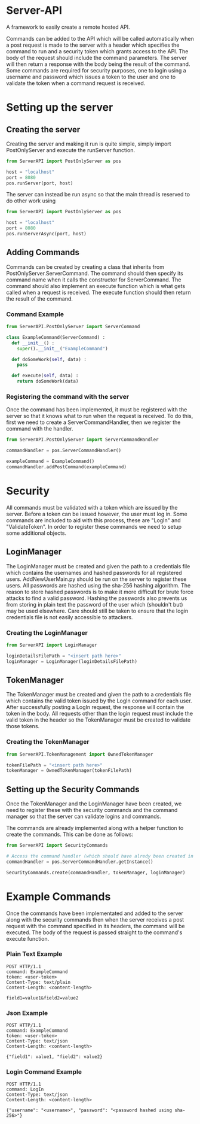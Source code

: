 # Server-API
A framework to easily create a remote hosted API.

Commands can be added to the API which will be called automatically when a post request is made to the server with a header which specifies the command to run and a security token which grants access to the API. 
The body of the request should include the command parameters. 
The server will then return a response with the body being the result of the command.
Some commands are required for security purposes, one to login using a username and password which issues a token to the user and one to validate the token when a command request is received.
    
# Setting up the server
## Creating the server
Creating the server and making it run is quite simple, simply import PostOnlyServer and execute the runServer function.

```python
from ServerAPI import PostOnlyServer as pos

host = "localhost"
port = 8080
pos.runServer(port, host)
```

The server can instead be run async so that the main thread is reserved to do other work using

```python
from ServerAPI import PostOnlyServer as pos

host = "localhost"
port = 8080
pos.runServerAsync(port, host)
```

## Adding Commands
Commands can be created by creating a class that inherits from PostOnlyServer.ServerCommand. 
The command should then specify its command name when it calls the constructor for ServerCommand. 
The command should also implement an execute function which is what gets called when a request is received. 
The execute function should then return the result of the command.

### Command Example
```python
from ServerAPI.PostOnlyServer import ServerCommand

class ExampleCommand(ServerCommand) :
  def __init__() :
    super().__init__("ExampleCommand")

  def doSomeWork(self, data) :
    pass

  def execute(self, data) :
    return doSomeWork(data)
```
      
### Registering the command with the server
Once the command has been implemented, it must be registered with the server so that it knows what to run when the request is received.
To do this, first we need to create a ServerCommandHandler, then we register the command with the handler.

```python
from ServerAPI.PostOnlyServer import ServerCommandHandler

commandHandler = pos.ServerCommandHandler()

exampleCommand = ExampleCommand()
commandHandler.addPostCommand(exampleCommand)
```

 # Security
All commands must be validated with a token which are issued by the server.
Before a token can be issued however, the user must log in.
Some commands are included to aid with this process, these are "LogIn" and "ValidateToken".
In order to register these commands we need to setup some additional objects.

## LoginManager
The LoginManager must be created and given the path to a credentials file which contains the usernames and hashed passwords for all registered users.
AddNewUserMain.py should be run on the server to register these users.
All passwords are hashed using the sha-256 hashing algorithm. The reason to store hashed passwords is to make it more difficult for brute force attacks to find a valid password.
Hashing the passwords also prevents us from storing in plain text the password of the user which (shouldn't but) may be used elsewhere.
Care should still be taken to ensure that the login credentials file is not easily accessible to attackers.
 
### Creating the LoginManager

```python
from ServerAPI import LoginManager

loginDetailsFilePath = "<insert path here>"
loginManager = LoginManager(loginDetailsFilePath)
```

## TokenManager
The TokenManager must be created and given the path to a credentials file which contains the valid token issued by the LogIn command for each user.
After successfully posting a LogIn request, the response will contain the token in the body.
All requests other than the login request must include the valid token in the header so the TokenManager must be created to validate those tokens.

### Creating the TokenManager

```python
from ServerAPI.TokenManagement import OwnedTokenManager

tokenFilePath = "<insert path here>"
tokenManager = OwnedTokenManager(tokenFilePath)
```

## Setting up the Security Commands
Once the TokenManager and the LoginManager have been created, we need to register these with the security commands and the command manager so that the server can validate logins and commands.

The commands are already implemented along with a helper function to create the commands. This can be done as follows:
    
```python
from ServerAPI import SecurityCommands

# Access the command handler (which should have alredy been created in a previous step)
commandHandler = pos.ServerCommandHandler.getInstance()

SecurityCommands.create(commandHandler, tokenManager, loginManager)
```

# Example Commands
Once the commands have been implementated and added to the server along with the security commands then when the server receives a post request with the command specified in its headers, the command will be executed.
The body of the request is passed straight to the command's execute function.

### Plain Text Example

    POST HTTP/1.1
    command: ExampleCommand
    token: <user-token>
    Content-Type: text/plain
    Content-Length: <content-length>

    field1=value1&field2=value2
    
### Json Example

    POST HTTP/1.1
    command: ExampleCommand
    token: <user-token>
    Content-Type: text/json
    Content-Length: <content-length>
    
    {"field1": value1, "field2": value2}
    
### Login Command Example

    POST HTTP/1.1
    command: LogIn
    Content-Type: text/json
    Content-Length: <content-length>
    
    {"username": "<username>", "password": "<password hashed using sha-256>"}

